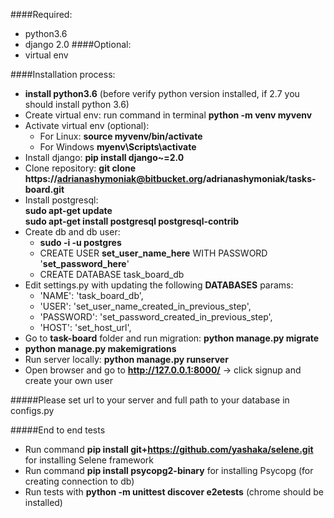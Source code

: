####Required:
* python3.6
* django 2.0
####Optional:
* virtual env

####Installation process:
* **install python3.6** (before verify python version installed, if 2.7 you should install python 3.6)
* Create virtual env:  run command in terminal **python -m venv myvenv**
* Activate virtual env (optional): 
    - For Linux: **source myvenv/bin/activate**
    - For Windows **myenv\Scripts\activate**
* Install django: **pip install django~=2.0**
* Clone repository: **git clone https://adrianashymoniak@bitbucket.org/adrianashymoniak/tasks-board.git**
* Install postgresql: <br />
**sudo apt-get update** <br />
**sudo apt-get install postgresql postgresql-contrib**
* Create db and db user: 
    * **sudo -i -u postgres**
    * CREATE USER **set_user_name_here** WITH PASSWORD '**set_password_here**'
    * CREATE DATABASE task_board_db
* Edit settings.py with updating the following **DATABASES** params:
    * 'NAME': 'task_board_db',
    * 'USER': 'set_user_name_created_in_previous_step', 
    * 'PASSWORD': 'set_password_created_in_previous_step',
    * 'HOST': 'set_host_url',
* Go to **task-board** folder and run migration: **python manage.py migrate**
* **python manage.py makemigrations**
* Run server locally: **python manage.py runserver**
* Open browser and go to  **http://127.0.0.1:8000/** -> click signup and create your own user

#####Please set url to your server and full path to your database in configs.py
 
#####End to end tests
* Run command **pip install git+https://github.com/yashaka/selene.git** for installing Selene framework
* Run command **pip install psycopg2-binary** for installing Psycopg (for creating connection to db)
* Run tests with **python -m unittest discover e2etests** (chrome should be installed)
